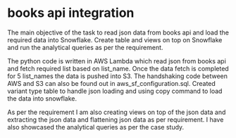 # books api integration

The main objective of the task to read json data from books api and load the required data into Snowflake. Create table and views on top on Snowflake and run the analytical queries as per the requirement.

The python code is written in AWS Lambda which read json from books api and fetch required list based on list_name. 
Once the data fetch is completed for 5 list_names the data is pushed into S3. 
The handshaking code between AWS and S3 can also be found out in aws_sf_configuration.sql. 
Created variant type table to handle json loading and using copy command to load the data into snowflake.

As per the requirement I am also creating views on top of the json data and extracting the json data and flattening json data as per requirement. I have also showcased the analytical queries as per the case study.


